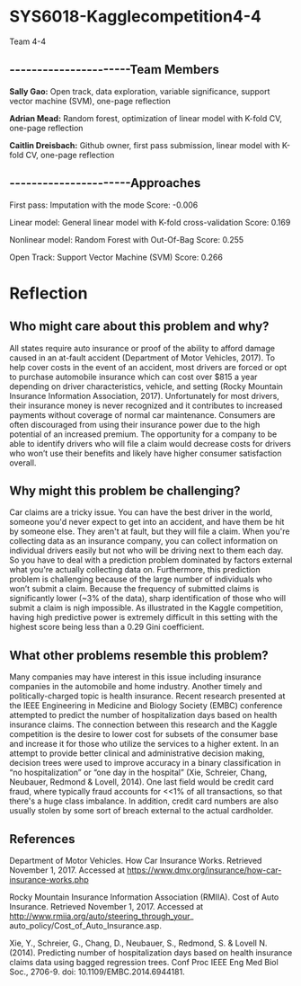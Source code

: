 # SYS6018-Kagglecompetition4-4
Team 4-4

## ----------------------Team Members

**Sally Gao:** Open track, data exploration, variable significance, support vector machine (SVM), one-page reflection

**Adrian Mead:** Random forest, optimization of linear model with K-fold CV, one-page reflection

**Caitlin Dreisbach:** Github owner, first pass submission, linear model with K-fold CV, one-page reflection

## ----------------------Approaches

First pass: Imputation with the mode
  Score: -0.006

Linear model: General linear model with K-fold cross-validation
  Score: 0.169
  
Nonlinear model: Random Forest with Out-Of-Bag
  Score: 0.255
  
Open Track: Support Vector Machine (SVM)
  Score: 0.266
  

# Reflection

## Who might care about this problem and why?

All states require auto insurance or proof of the ability to afford damage caused in an at-fault accident (Department of Motor Vehicles, 2017). To help cover costs in the event of an accident, most drivers are forced or opt to purchase automobile insurance which can cost over $815 a year depending on driver characteristics, vehicle, and setting (Rocky Mountain Insurance Information Association, 2017). Unfortunately for most drivers, their insurance money is never recognized and it contributes to increased payments without coverage of normal car maintenance. Consumers are often discouraged from using their insurance power due to the high potential of an increased premium. The opportunity for a company to be able to identify drivers who will file a claim would decrease costs for drivers who won’t use their benefits and likely have higher consumer satisfaction overall.

## Why might this problem be challenging?

Car claims are a tricky issue. You can have the best driver in the world, someone you'd never expect to get into an accident, and have them be hit by someone else. They aren't at fault, but they will file a claim. When you're collecting data as an insurance company, you can collect information on individual drivers easily but not who will be driving next to them each day. So you have to deal with a prediction problem dominated by factors external what you're actually collecting data on. Furthermore, this prediction problem is challenging because of the large number of individuals who won’t submit a claim. Because the frequency of submitted claims is significantly lower (~3% of the data), sharp identification of those who will submit a claim is nigh impossible. As illustrated in the Kaggle competition, having high predictive power is extremely difficult in this setting with the highest score being less than a 0.29 Gini coefficient. 

## What other problems resemble this problem?

Many companies may have interest in this issue including insurance companies in the automobile and home industry. Another timely and politically-charged topic is health insurance. Recent research presented at the IEEE Engineering in Medicine and Biology Society (EMBC) conference attempted to predict the number of hospitalization days based on health insurance claims. The connection between this research and the Kaggle competition is the desire to lower cost for subsets of the consumer base and increase it for those who utilize the services to a higher extent. In an attempt to provide better clinical and administrative decision making, decision trees were used to improve accuracy in a binary classification in “no hospitalization” or “one day in the hospital” (Xie, Schreier, Chang, Neubauer, Redmond & Lovell, 2014). One last field would be credit card fraud, where typically fraud accounts for <<1% of all transactions, so that there's a huge class imbalance. In addition, credit card numbers are also usually stolen by some sort of breach external to the actual cardholder.

## References

Department of Motor Vehicles. How Car Insurance Works. Retrieved November 1, 2017. Accessed at https://www.dmv.org/insurance/how-car-insurance-works.php

Rocky Mountain Insurance Information Association (RMIIA). Cost of Auto Insurance. Retrieved November 1, 2017. Accessed at http://www.rmiia.org/auto/steering_through_your_ auto_policy/Cost_of_Auto_Insurance.asp. 

Xie, Y., Schreier, G., Chang, D., Neubauer, S., Redmond, S. & Lovell N. (2014). Predicting number of hospitalization days based on health insurance claims data using bagged regression trees. Conf Proc IEEE Eng Med Biol Soc.,  2706-9. doi: 10.1109/EMBC.2014.6944181.
